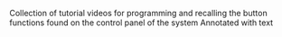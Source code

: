 Collection of tutorial videos for programming and recalling the button functions found on the control panel of the system
Annotated with text

